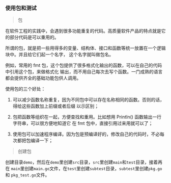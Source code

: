 ### 使用包和测试

> 包

在软件工程的实践中，会遇到很多功能重复的代码。高质量软件产品的特点就是它的部分代码是可以重用的。

所谓的包，就是把一些用得多的变量、结构体、接口和函数等统一放置在一个逻辑块中。并且给它们起一个名字，
这个名字就叫做包名。

例如，常用的 fmt 包，这个包提供了很多格式化输出的函数，可以在自己的代码中引用这个包，来做格式化
输出，而不用自己每次去写个函数。一门成熟的语言都会提供齐全的基础功能包供人调用。

使用包的三个好处：

1. 可以减少函数名称重复，因为不同包中可以存在名称相同的函数。否则的话，得给这些函数加上前缀或者后缀
   以示区别；

2. 包把函数等组织在一起，方便查找和重用。比如想用 Println() 函数输出一行字符串，可以很方便地知道它
   在 fmt 包中，直接引用过来用就可以了；
  
3. 使用包可以加速程序编译。因为包是预编译好的，修改自己的代码时，不必每次都把包编译一下；


> 创建包

创建目录`demo`，然后在`demo`里创建`src`目录，`src`里创建`main`和`test`目录，接着再在
`main`里创建`main.go`文件，在`test`里创建`subtest`目录，`subtest`里创建`pkg.go`和
`pkg_test.go`文件。